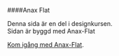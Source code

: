 ####Anax Flat

Denna sida är en del i designkursen.  
Sidan är byggd med Anax-Flat

[Kom igång med Anax-Flat](http://dbwebb.se/kunskap/bygg-me-sida-med-anax-flat).
